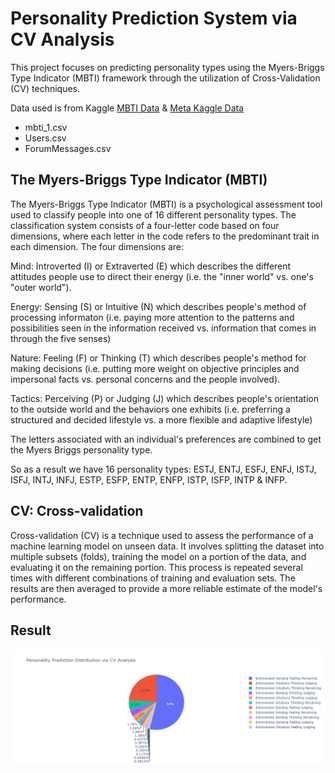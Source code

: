 # Personality Prediction System via CV Analysis

This project focuses on predicting personality types using the Myers-Briggs Type Indicator (MBTI) framework through the utilization of Cross-Validation (CV) techniques.

Data used is from Kaggle [MBTI Data](https://www.kaggle.com/datasets/datasnaek/mbti-type) & [Meta Kaggle Data](https://www.kaggle.com/datasets/kaggle/meta-kaggle?select=Users.csv) 
 * mbti_1.csv 
 * Users.csv
 * ForumMessages.csv

## The Myers-Briggs Type Indicator (MBTI)

The Myers-Briggs Type Indicator (MBTI) is a psychological assessment tool used to classify people into one of 16 different personality types. The classification system consists of a four-letter code based on four dimensions, where each letter in the code refers to the predominant trait in each dimension. The four dimensions are:

Mind: Introverted (I) or Extraverted (E) which describes the different attitudes people use to direct their energy (i.e. the "inner world" vs. one's "outer world").

Energy: Sensing (S) or Intuitive (N) which describes people's method of processing informaton (i.e. paying more attention to the patterns and possibilities seen in the information received vs. information that comes in through the five senses)

Nature: Feeling (F) or Thinking (T) which describes people's method for making decisions (i.e. putting more weight on objective principles and impersonal facts vs. personal concerns and the people involved).

Tactics: Perceiving (P) or Judging (J) which describes people's orientation to the outside world and the behaviors one exhibits (i.e. preferring a structured and decided lifestyle vs. a more flexible and adaptive lifestyle)

The letters associated with an individual's preferences are combined to get the Myers Briggs personality type.

So as a result we have 16 personality types: ESTJ, ENTJ, ESFJ, ENFJ, ISTJ, ISFJ, INTJ, INFJ, ESTP, ESFP, ENTP, ENFP, ISTP, ISFP, INTP & INFP.

## CV: Cross-validation

Cross-validation (CV) is a technique used to assess the performance of a machine learning model on unseen data. It involves splitting the dataset into multiple subsets (folds), training the model on a portion of the data, and evaluating it on the remaining portion. This process is repeated several times with different combinations of training and evaluation sets. The results are then averaged to provide a more reliable estimate of the model's performance.

## Result

![Result Image](result.png)
